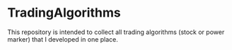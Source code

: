 # TradingAlgorithms
This repository is intended to collect all trading algorithms (stock or power marker) that I developed in one place. 
